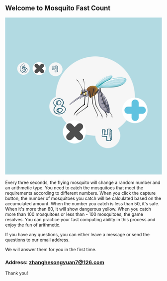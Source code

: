## Welcome to Mosquito Fast Count

![Image](icon-1024.png)

Every three seconds, the flying mosquito will change a random number and an arithmetic type. You need to catch the mosquitoes that meet the requirements according to different numbers. When you click the capture button, the number of mosquitoes you catch will be calculated based on the accumulated amount. When the number you catch is less than 50, it's safe. When it's more than 80, it will show dangerous yellow. When you catch more than 100 mosquitoes or less than - 100 mosquitoes, the game resolves. You can practice your fast computing ability in this process and enjoy the fun of arithmetic.


If you have any questions, you can either leave a message or send the questions to our email address.

We will answer them for you in the first time.

### Address: zhanghesongyuan7@126.com

Thank you!

